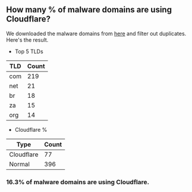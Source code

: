 ## How many % of malware domains are using Cloudflare?


We downloaded the malware domains from [here](https://urlhaus.abuse.ch) and filter out duplicates.
Here's the result.


[//]: # (start replacement)


- Top 5 TLDs

| TLD | Count |
| --- | --- |
| com | 219 |
| net | 21 |
| br | 18 |
| za | 15 |
| org | 14 |


- Cloudflare %

| Type | Count |
| --- | --- |
| Cloudflare | 77 |
| Normal | 396 |


### 16.3% of malware domains are using Cloudflare.